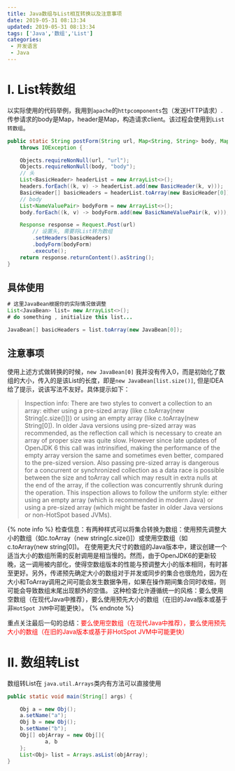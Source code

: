 ```yaml
---
title: Java数组与List相互转换以及注意事项
date: 2019-05-31 08:13:34
updated: 2019-05-31 08:13:34
tags: ['Java','数组','List']
categories: 
 - 开发语言
 - Java
---
```


# Ⅰ. List转数组

以实际使用的代码举例，我用到`apache`的`httpcomponents`包（发送HTTP请求）. 传参请求的body是Map，header是Map，构造请求client。该过程会使用到`List转数组`。


```java
public static String postForm(String url, Map<String, String> body, Map<String, String> headers) 
    throws IOException {

    Objects.requireNonNull(url, "url");
    Objects.requireNonNull(body, "body");
    // 头
    List<BasicHeader> headerList = new ArrayList<>();
    headers.forEach((k, v) -> headerList.add(new BasicHeader(k, v)));
    BasicHeader[] basicHeaders = headerList.toArray(new BasicHeader[0]);
    // body
    List<NameValuePair> bodyForm = new ArrayList<>();
    body.forEach((k, v) -> bodyForm.add(new BasicNameValuePair(k, v)));

    Response response = Request.Post(url)
        // 设置头, 需要将List转为数组
        .setHeaders(basicHeaders)
        .bodyForm(bodyForm)
        .execute();
    return response.returnContent().asString();
}
```

## 具体使用

```java
# 这里JavaBean根据你的实际情况做调整
List<JavaBean> list= new ArrayList<>();
# do something , initialize this list...

JavaBean[] basicHeaders = list.toArray(new JavaBean[0]);
```

## 注意事项

使用上述方式做转换的时候，`new JavaBean[0]` 我并没有传入0，而是初始化了数组的大小，传入的是该List的长度，即是`new JavaBean[list.size()]`, 但是IDEA给了提示，说该写法不友好。具体提示如下：
>Inspection info: There are two styles to convert a collection to an array: either using a pre-sized array (like c.toArray(new String[c.size()])) or using an empty array (like c.toArray(new String[0]).
In older Java versions using pre-sized array was recommended, as the reflection call which is necessary to create an array of proper size was quite slow. However since late updates of OpenJDK 6 this call was intrinsified, making the performance of the empty array version the same and sometimes even better, compared to the pre-sized version. Also passing pre-sized array is dangerous for a concurrent or synchronized collection as a data race is possible between the size and toArray call which may result in extra nulls at the end of the array, if the collection was concurrently shrunk during the operation.
This inspection allows to follow the uniform style: either using an empty array (which is recommended in modern Java) or using a pre-sized array (which might be faster in older Java versions or non-HotSpot based JVMs).

{% note info %}
检查信息：有两种样式可以将集合转换为数组：使用预先调整大小的数组（如c.toArray（new string[c.size()]）或使用空数组（如c.toArray(new string[0])。
在使用更大尺寸的数组的Java版本中，建议创建一个适当大小的数组所需的反射调用是相当慢的。然而，由于OpenJDK6的更新较晚，这一调用被内部化，使得空数组版本的性能与预调整大小的版本相同，有时甚至更好。另外，传递预先确定大小的数组对于并发或同步的集合也很危险，因为在大小和ToArray调用之间可能会发生数据争用，如果在操作期间集合同时收缩，则可能会导致数组末尾出现额外的空值。
这种检查允许遵循统一的风格：要么使用空数组（在现代Java中推荐），要么使用预先大小的数组（在旧的Java版本或基于非`HotSpot JVM`中可能更快）。
{% endnote %}

重点关注最后一句的总结：<font color=red>要么使用空数组（在现代Java中推荐），要么使用预先大小的数组（在旧的Java版本或基于非HotSpot JVM中可能更快）</font>

# Ⅱ. 数组转List

数组转List在 `java.util.Arrays`类内有方法可以直接使用

```java
public static void main(String[] args) {

    Obj a = new Obj();
    a.setName("a");
    Obj b = new Obj();
    b.setName("b");
    Obj[] objArray = new Obj[]{
            a, b
    };
    List<Obj> list = Arrays.asList(objArray);
}
```
